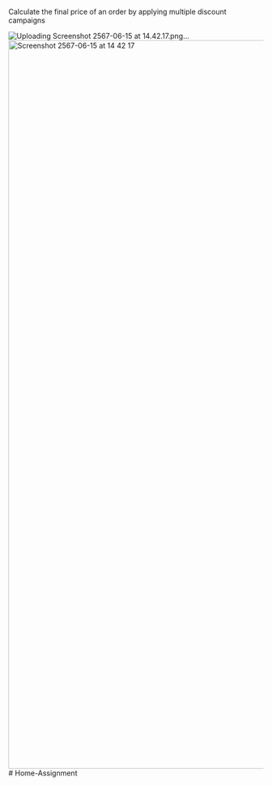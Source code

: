 Calculate the final price of an order by applying multiple discount campaigns

![Uploading Screenshot 2567-06-15 at 14.42.17.png…]()
<img width="1440" alt="Screenshot 2567-06-15 at 14 42 17" src="https://github.com/NIGHTHWTNK/Home-Assignment/assets/57031256/fc5975e7-cfac-49f5-b661-15e05c222991"># Home-Assignment

